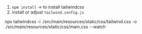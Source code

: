 1. `npm install` -> to install tailwindcss
2. install or adjust `tailwind.config.js`


npx tailwindcss -i ./src/main/resources/static/css/tailwind.css -o ./src/main/resources/static/css/main.css --watch
